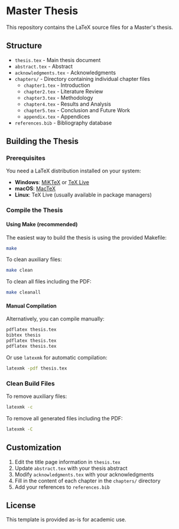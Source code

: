 # Master Thesis

This repository contains the LaTeX source files for a Master's thesis.

## Structure

- `thesis.tex` - Main thesis document
- `abstract.tex` - Abstract
- `acknowledgments.tex` - Acknowledgments
- `chapters/` - Directory containing individual chapter files
  - `chapter1.tex` - Introduction
  - `chapter2.tex` - Literature Review
  - `chapter3.tex` - Methodology
  - `chapter4.tex` - Results and Analysis
  - `chapter5.tex` - Conclusion and Future Work
  - `appendix.tex` - Appendices
- `references.bib` - Bibliography database

## Building the Thesis

### Prerequisites

You need a LaTeX distribution installed on your system:
- **Windows**: [MiKTeX](https://miktex.org/) or [TeX Live](https://www.tug.org/texlive/)
- **macOS**: [MacTeX](https://www.tug.org/mactex/)
- **Linux**: TeX Live (usually available in package managers)

### Compile the Thesis

#### Using Make (recommended)

The easiest way to build the thesis is using the provided Makefile:

```bash
make
```

To clean auxiliary files:

```bash
make clean
```

To clean all files including the PDF:

```bash
make cleanall
```

#### Manual Compilation

Alternatively, you can compile manually:

```bash
pdflatex thesis.tex
bibtex thesis
pdflatex thesis.tex
pdflatex thesis.tex
```

Or use `latexmk` for automatic compilation:

```bash
latexmk -pdf thesis.tex
```

### Clean Build Files

To remove auxiliary files:

```bash
latexmk -c
```

To remove all generated files including the PDF:

```bash
latexmk -C
```

## Customization

1. Edit the title page information in `thesis.tex`
2. Update `abstract.tex` with your thesis abstract
3. Modify `acknowledgments.tex` with your acknowledgments
4. Fill in the content of each chapter in the `chapters/` directory
5. Add your references to `references.bib`

## License

This template is provided as-is for academic use.